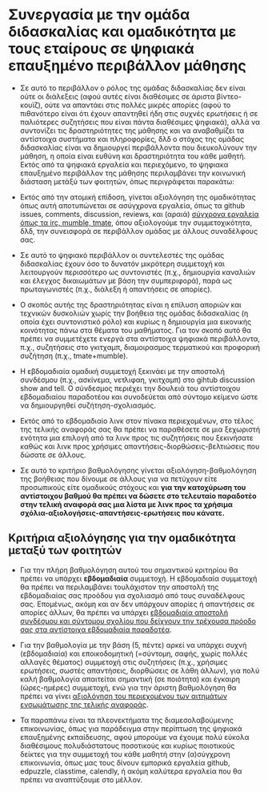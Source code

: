 # Συνεργασία με την ομάδα διδασκαλίας και ομαδικότητα με τους εταίρους σε ψηφιακά επαυξημένο περιβάλλον μάθησης

* Σε αυτό το περιβάλλον ο ρόλος της ομάδας διδασκαλίας δεν είναι ούτε οι διάλεξεις (αφού αυτές είναι διαθέσιμες σε άριστα βίντεο-κουϊζ), ούτε να απαντάει στις πολλές μικρές απορίες (αφού το πιθανότερο είναι ότι έχουν απαντηθεί ήδη στις συχνές ερωτήσεις ή σε παλιότερες συζητήσεις που είναι πάντα διαθέσιμες ψηφιακά), αλλά να συντονίζει τις δραστηριότητες της μάθησης και να αναβαθμίζει τα αντίστοιχα συστήματα και πληροφορίες, δλδ ο στόχος της ομάδας διδασκαλίας είναι να δημιουργεί περιβάλλοντα που διευκολύνουν την μάθηση, η οποία είναι ευθύνη και δραστηριότητα του κάθε μαθητή. Εκτός από τα ψηφιακά εργαλεία και περιεχόμενο, το ψηφιακα επαυξημένο περιβάλλον της μάθησης περιλαμβάνει την κοινωνική διάσταση μετάξύ των φοιτητών, όπως περιγράφεται παρακάτω:

* Εκτός από την ατομική επίδοση, γίνεται αξιολόγηση της ομαδικότητας όπως αυτή αποτυπώνεται σε ασύγχρονα εργαλεία, όπως τα github issues, comments, discussion, reviews, και (αραιά) [σύγχρονα εργαλεία όπως τα irc, mumble, tmate](https://courses-ionio.github.io/help/tools), όπου αξιολογούμε την συμμετοχικότητα, δλδ, την συνεισφορά σε περιβάλλον ομάδας με άλλους συναδέλφους σας. 

* Σε αυτό το ψηφιακό περιβάλλον οι συντελεστές της ομάδας διδασκαλίας έχουν όσο το δυνατόν μικρότερη συμμετοχή και λειτουργούν περισσότερο ως συντονιστές (π.χ., δημιουργία καναλιών και έλεγχος δικαιωμάτων με βάση την συμπεριφορά), παρά ως πρωταγωνιστές (π.χ., διάλεξη ή απαντήσεις σε απορίες). 

* Ο σκοπός αυτής της δραστηριότητας είναι η επίλυση αποριών και τεχνικών δυσκολιών χωρίς την βοήθεια της ομάδας διδασκαλίας (η οποία έχει συντονιστικό ρόλο) και κυρίως η δημιουργία μια εικονικής κοινότητας πάνω στα θέματα του μαθήματος. Για τον σκοπό αυτό θα πρέπει να συμμετέχετε ενεργά στα αντίστοιχα ψηφιακά περιβάλλοντα, π.χ., συζητήσεις στο γκιτχαμπ, διαμοιρασμος τερματικού και προφορική συζήτηση (π.χ., tmate+mumble).

* Η εβδομαδιαία ομαδική συμμετοχή ξεκινάει με την αποστολή συνδέσμου (π.χ., ασκίνεμα, νετλιφαη, γκιτχαμπ) στο gihtub discussion show and tell. Ο σύνδεσμος περιέχει την δουλειά του αντίστοιχου εβδομαδιαίου παραδοτέου και συνοδεύεται από σύντομο κείμενο ώστε να δημιουργηθεί συζήτηση-σχολιασμός. 

* Εκτός από το εβδομαδιαίο λινκ στον πίνακα περιεχομένων, στο τέλος της τελικής αναφοράς σας θα πρέπει να παραθέσετε σε μια ξεχωριστή ενότητα μια επιλογή από τα λινκ προς τις συζητήσεις που ξεκινήσατε καθώς και λινκ προς χρήσιμες απαντήσεις-διορθώσεις-βελτιώσεις που δώσατε σε άλλους.

* Σε αυτό το κριτήριο βαθμολόγησης γίνεται αξιολόγηση-βαθμολόγηση της βοήθειας που δίνουμε σε άλλους για να πετύχουν είτε προσωπικούς είτε ομαδικούς στόχους και **για την κατοχύρωση του αντίστοιχου βαθμού θα πρέπει να δώσετε στο τελευταίο παραδοτέο στην τελική αναφορά σας μια λίστα με λινκ προς τα χρήσιμα σχόλια-αξιολογήσεις-απαντήσεις-ερωτήσεις που κάνατε.**

## Κριτήρια αξιολόγησης για την ομαδικότητα μεταξύ των φοιτητών

* Για την πλήρη βαθμολόγηση αυτού του σημαντικού κριτηρίου θα πρέπει να υπάρχει **εβδομαδιαία** συμμετοχή. Η εβδομαδιαία συμμετοχή θα πρέπει να περιλαμβάνει τουλάχιστον την αποστολή της εβδομαδιαίας σας προόδου για σχολιασμό από τους συναδέλφους σας. Επομένως, ακόμη και αν δεν υπάρχουν απορίες ή απαντήσεις σε απορίες άλλων, θα πρέπει να υπάρχει [εβδομαδιαία αποστολή συνδέσμου και σύντομου σχολίου που δείχνουν την τρέχουσα πρόοδο σας στα αντίστοιχα εβδομαδιαία παραδοτέα](https://github.com/courses-ionio/help/discussions/categories/show-and-tell).

* Για την βαθμολογία με την βάση (5, πέντε) αρκεί να υπάρχει συχνή (εβδομαδιαία) και εποικοδομητική (=σύντομη, σαφής, χωρίς πολλές αλλαγές θέματος) συμμετοχή στις συζητήσεις (π.χ., χρήσιμες ερωτήσεις, σωστές απαντήσεις, διορθώσεις σε λάθη άλλων), για πολύ καλή βαθμολογία απαιτείται σημαντική (σε ποιότητα) και έγκαιρη (ώρες-ημέρες) συμμετοχή, ενώ για την άριστη βαθμολόγηση θα πρέπει να γίνει [αξιολόγηση του περιεχομένου των αιτημάτων ενσωμάτωσης της τελικής αναφοράς](https://docs.github.com/en/github/collaborating-with-pull-requests/reviewing-changes-in-pull-requests/about-pull-request-reviews).

* Τα παραπάνω είναι τα πλεονεκτήματα της διαμεσολαβούμενης επικοινωνίας, όπως για παράδειγμα στην περίπτωση της ψηφιακά επαυξημένης εκπαίδευσης, αφού μπορούμε να έχουμε πολύ εύκολα διαθέσιμους πολυδιάστατους ποσοτικούς και κυρίως ποιοτικούς δείκτες για την συμμετοχή του κάθε μαθητή στην (α)σύγχρονη επικοινωνία, όπως μας τους δίνουν εμπορικά εργαλεία github, edpuzzle, classtime, calendly, ή ακόμη καλύτερα εργαλεία που θα πρέπει να αναπτύξουμε στο μέλλον. 
